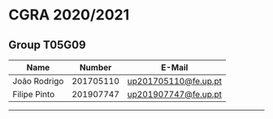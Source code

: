 # CGRA 2020/2021

## Group T05G09
| Name             | Number    | E-Mail             |
| ---------------- | --------- | ------------------ |
| João Rodrigo     | 201705110 | up201705110@fe.up.pt|
| Filipe Pinto     | 201907747 | up201907747@fe.up.pt|



----
